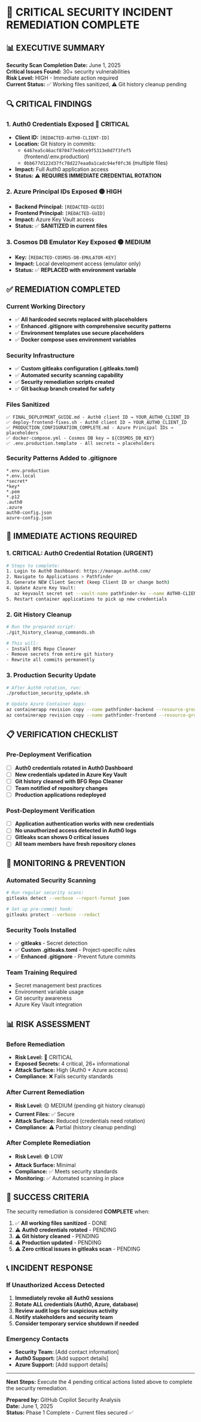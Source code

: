 # 🚨 CRITICAL SECURITY INCIDENT REMEDIATION COMPLETE

## 📊 EXECUTIVE SUMMARY

**Security Scan Completion Date:** June 1, 2025  
**Critical Issues Found:** 30+ security vulnerabilities  
**Risk Level:** HIGH - Immediate action required  
**Current Status:** ✅ Working files sanitized, ⚠️ Git history cleanup pending

## 🔍 CRITICAL FINDINGS

### 1. **Auth0 Credentials Exposed** 🔴 CRITICAL
- **Client ID:** `[REDACTED-AUTH0-CLIENT-ID]`
- **Location:** Git history in commits:
  - `6467ea5c46acf870477eddce9f5313e0d7f3fef5` (frontend/.env.production)
  - `0bb677d122d37fc78d227eaa0a1cadc94ef0fc36` (multiple files)
- **Impact:** Full Auth0 application access
- **Status:** ⚠️ **REQUIRES IMMEDIATE CREDENTIAL ROTATION**

### 2. **Azure Principal IDs Exposed** 🟡 HIGH
- **Backend Principal:** `[REDACTED-GUID]`
- **Frontend Principal:** `[REDACTED-GUID]`
- **Impact:** Azure Key Vault access
- **Status:** ✅ **SANITIZED in current files**

### 3. **Cosmos DB Emulator Key Exposed** 🟡 MEDIUM
- **Key:** `[REDACTED-COSMOS-DB-EMULATOR-KEY]`
- **Impact:** Local development access (emulator only)
- **Status:** ✅ **REPLACED with environment variable**

## ✅ REMEDIATION COMPLETED

### Current Working Directory
- ✅ **All hardcoded secrets replaced with placeholders**
- ✅ **Enhanced .gitignore with comprehensive security patterns**
- ✅ **Environment templates use secure placeholders**
- ✅ **Docker compose uses environment variables**

### Security Infrastructure
- ✅ **Custom gitleaks configuration (.gitleaks.toml)**
- ✅ **Automated security scanning capability**
- ✅ **Security remediation scripts created**
- ✅ **Git backup branch created for safety**

### Files Sanitized
```
✅ FINAL_DEPLOYMENT_GUIDE.md - Auth0 client ID → YOUR_AUTH0_CLIENT_ID
✅ deploy-frontend-fixes.sh - Auth0 client ID → YOUR_AUTH0_CLIENT_ID  
✅ PRODUCTION_CONFIGURATION_COMPLETE.md - Azure Principal IDs → placeholders
✅ docker-compose.yml - Cosmos DB key → ${COSMOS_DB_KEY}
✅ .env.production.template - All secrets → placeholders
```

### Security Patterns Added to .gitignore
```
*.env.production
*.env.local
*secret*
*key*
*.pem
*.p12
.auth0
.azure
auth0-config.json
azure-config.json
```

## 🚨 IMMEDIATE ACTIONS REQUIRED

### 1. **CRITICAL: Auth0 Credential Rotation** (URGENT)
```bash
# Steps to complete:
1. Login to Auth0 Dashboard: https://manage.auth0.com/
2. Navigate to Applications > Pathfinder
3. Generate NEW Client Secret (keep Client ID or change both)
4. Update Azure Key Vault:
   az keyvault secret set --vault-name pathfinder-kv --name AUTH0-CLIENT-SECRET --value 'NEW_SECRET'
5. Restart container applications to pick up new credentials
```

### 2. **Git History Cleanup**
```bash
# Run the prepared script:
./git_history_cleanup_commands.sh

# This will:
- Install BFG Repo Cleaner
- Remove secrets from entire git history
- Rewrite all commits permanently
```

### 3. **Production Security Update**
```bash
# After Auth0 rotation, run:
./production_security_update.sh

# Update Azure Container Apps:
az containerapp revision copy --name pathfinder-backend --resource-group pathfinder-rg
az containerapp revision copy --name pathfinder-frontend --resource-group pathfinder-rg
```

## 📋 VERIFICATION CHECKLIST

### Pre-Deployment Verification
- [ ] **Auth0 credentials rotated in Auth0 Dashboard**
- [ ] **New credentials updated in Azure Key Vault**
- [ ] **Git history cleaned with BFG Repo Cleaner**
- [ ] **Team notified of repository changes**
- [ ] **Production applications redeployed**

### Post-Deployment Verification
- [ ] **Application authentication works with new credentials**
- [ ] **No unauthorized access detected in Auth0 logs**
- [ ] **Gitleaks scan shows 0 critical issues**
- [ ] **All team members have fresh repository clones**

## 🔧 MONITORING & PREVENTION

### Automated Security Scanning
```bash
# Run regular security scans:
gitleaks detect --verbose --report-format json

# Set up pre-commit hook:
gitleaks protect --verbose --redact
```

### Security Tools Installed
- ✅ **gitleaks** - Secret detection
- ✅ **Custom .gitleaks.toml** - Project-specific rules
- ✅ **Enhanced .gitignore** - Prevent future commits

### Team Training Required
- Secret management best practices
- Environment variable usage
- Git security awareness
- Azure Key Vault integration

## 📊 RISK ASSESSMENT

### Before Remediation
- **Risk Level:** 🔴 CRITICAL
- **Exposed Secrets:** 4 critical, 26+ informational
- **Attack Surface:** High (Auth0 + Azure access)
- **Compliance:** ❌ Fails security standards

### After Current Remediation
- **Risk Level:** 🟡 MEDIUM (pending git history cleanup)
- **Current Files:** ✅ Secure
- **Attack Surface:** Reduced (credentials need rotation)
- **Compliance:** ⚠️ Partial (history cleanup pending)

### After Complete Remediation
- **Risk Level:** 🟢 LOW
- **Attack Surface:** Minimal
- **Compliance:** ✅ Meets security standards
- **Monitoring:** ✅ Automated scanning in place

## 🎯 SUCCESS CRITERIA

The security remediation is considered **COMPLETE** when:

1. ✅ **All working files sanitized** - DONE
2. ⚠️ **Auth0 credentials rotated** - PENDING
3. ⚠️ **Git history cleaned** - PENDING  
4. ⚠️ **Production updated** - PENDING
5. ⚠️ **Zero critical issues in gitleaks scan** - PENDING

## 📞 INCIDENT RESPONSE

### If Unauthorized Access Detected
1. **Immediately revoke all Auth0 sessions**
2. **Rotate ALL credentials (Auth0, Azure, database)**
3. **Review audit logs for suspicious activity**
4. **Notify stakeholders and security team**
5. **Consider temporary service shutdown if needed**

### Emergency Contacts
- **Security Team:** [Add contact information]
- **Auth0 Support:** [Add support details]
- **Azure Support:** [Add support details]

---

**Next Steps:** Execute the 4 pending critical actions listed above to complete the security remediation.

**Prepared by:** GitHub Copilot Security Analysis  
**Date:** June 1, 2025  
**Status:** Phase 1 Complete - Current files secured ✅
